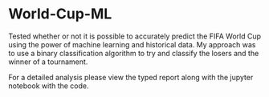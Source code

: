 # World-Cup-ML

Tested whether or not it is possible to accurately predict the FIFA World Cup using the power of machine learning and historical data. My approach was to use a binary classification algorithm to try and classify the losers and the winner of a tournament. 

For a detailed analysis please view the typed report along with the jupyter notebook with the code.
